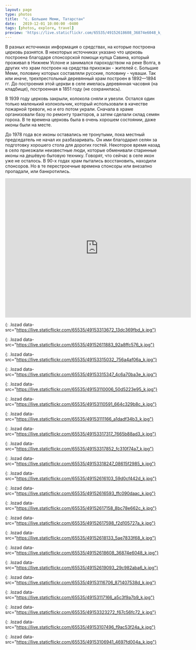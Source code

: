 ```yaml
---
layout: page
type: photos
title:  "с. Большие Меми, Татарстан"
date:   2019-12-01 10:00:00 -0400
tags: [photos, explore, travel]
preview: 'https://live.staticflickr.com/65535/49152618608_36874e6048_k_d.jpg'
---
```


В разных источниках информация о средствах, на которые построена церковь разнятся. В некоторых источниках указано что церковь построена благодаря спонсорской помощи купца Савина, который проживал в Нижнем Услоне и занимался пароходством на реке Волга, в других что храм построен на средства прихожан - жителей с. Большие Меми, половину которых составляли русские, половину - чуваши. Так или иначе, трехпрестольный деревянный храм построен в 1892—1894 гг. До построения этой церкви в селе имелась деревянная часовня (на кладбище), построенная в 1851 году (не сохранилась).

В 1939 году церковь закрыли, колокола сняли и увезли. Остался один только маленький колокольчик, который использовали в качестве пожарной тревоги, но и его потом украли. Сначала в храме организовали базу по ремонту тракторов, а затем сделали склад семян гороха. В те времена церковь была в очень хорошем состоянии, даже иконы были на месте.

До 1978 года все иконы оставались не тронутыми, пока местный председатель не начал их разбазаривать. Он ими благодарил селян за подготовку хорошего стола для дорогих гостей. Некоторое время назад в село приезжали неизвестные люди, которые обменивали старинные иконы на дешёвую бытовую технику. Говорят, что сейчас в селе икон уже не осталось. В 90-х годах храм пытались восстановить, находили спонсоров. Но в те перестроечные времена спонсоры или внезапно пропадали, или банкротились.

<iframe src="https://www.google.com/maps/embed?pb=!1m14!1m12!1m3!1d3947.060880046135!2d48.67188299374623!3d55.40027619894917!2m3!1f0!2f0!3f0!3m2!1i1024!2i768!4f13.1!5e1!3m2!1sru!2sca!4v1575225440033!5m2!1sru!2sca" width="600" height="450" frameborder="0" style="border:0" allowfullscreen="" class="post-map"></iframe>

![](){: .lozad data-src="https://live.staticflickr.com/65535/49153313672_13dc369fbd_k.jpg"}

![](){: .lozad data-src="https://live.staticflickr.com/65535/49152611883_92a8ffc576_k.jpg"}

![](){: .lozad data-src="https://live.staticflickr.com/65535/49153315032_756a4af06a_k.jpg"}

![](){: .lozad data-src="https://live.staticflickr.com/65535/49153315347_4c6a70ba3e_k.jpg"}

![](){: .lozad data-src="https://live.staticflickr.com/65535/49153110006_50d5223e95_k.jpg"}

![](){: .lozad data-src="https://live.staticflickr.com/65535/49153110591_664c329b8c_k.jpg"}

![](){: .lozad data-src="https://live.staticflickr.com/65535/49153111166_a1dadf34b3_k.jpg"}

![](){: .lozad data-src="https://live.staticflickr.com/65535/49153317317_7665b88ad3_k.jpg"}

![](){: .lozad data-src="https://live.staticflickr.com/65535/49153317852_fc310f74a7_k.jpg"}

![](){: .lozad data-src="https://live.staticflickr.com/65535/49153318247_08615f2985_k.jpg"}

![](){: .lozad data-src="https://live.staticflickr.com/65535/49152616103_59d0cf442d_k.jpg"}

![](){: .lozad data-src="https://live.staticflickr.com/65535/49152616593_ffc090daac_k.jpg"}

![](){: .lozad data-src="https://live.staticflickr.com/65535/49152617158_8bc78e662c_k.jpg"}

![](){: .lozad data-src="https://live.staticflickr.com/65535/49152617598_f2d105727a_k.jpg"}

![](){: .lozad data-src="https://live.staticflickr.com/65535/49152618133_5ae7833f68_k.jpg"}

![](){: .lozad data-src="https://live.staticflickr.com/65535/49152618608_36874e6048_k.jpg"}

![](){: .lozad data-src="https://live.staticflickr.com/65535/49152619093_29c982aba6_k.jpg"}

![](){: .lozad data-src="https://live.staticflickr.com/65535/49153116706_871407538d_k.jpg"}

![](){: .lozad data-src="https://live.staticflickr.com/65535/49153117166_a5c3f9a7b9_k.jpg"}

![](){: .lozad data-src="https://live.staticflickr.com/65535/49153323272_f67c56fc72_k.jpg"}

![](){: .lozad data-src="https://live.staticflickr.com/65535/49153107496_f9ac53f24a_k.jpg"}

![](){: .lozad data-src="https://live.staticflickr.com/65535/49153106941_4697fd004a_k.jpg"}
